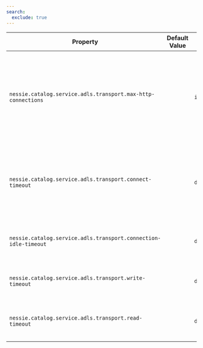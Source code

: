 ```yaml
---
search:
  exclude: true
---
```

<!--start-->

| Property | Default Value | Type | Description |
|----------|---------------|------|-------------|
| `nessie.catalog.service.adls.transport.max-http-connections` |  | `int` | Override the default maximum number of HTTP connections that Nessie can use against all ADLS  Gen2 object stores.   |
| `nessie.catalog.service.adls.transport.connect-timeout` |  | `duration` | Override the default TCP connect timeout for HTTP connections against ADLS Gen2 object stores.  |
| `nessie.catalog.service.adls.transport.connection-idle-timeout` |  | `duration` | Override the default idle timeout for HTTP connections.  |
| `nessie.catalog.service.adls.transport.write-timeout` |  | `duration` | Override the default write timeout for HTTP connections.  |
| `nessie.catalog.service.adls.transport.read-timeout` |  | `duration` | Override the default read timeout for HTTP connections.  |
